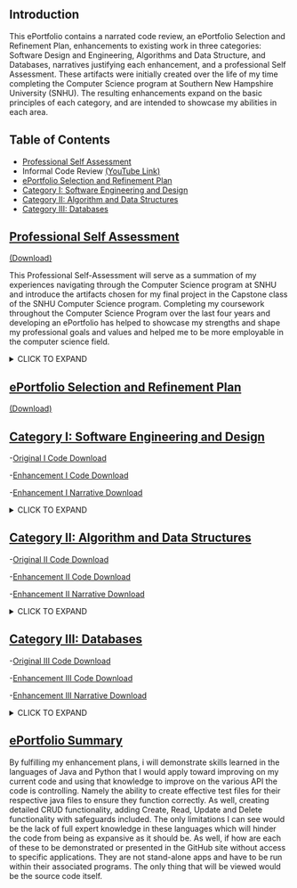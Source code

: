 ## Introduction
This ePortfolio contains a narrated code review, an ePortfolio Selection and Refinement Plan, enhancements to existing work in three categories:  Software Design and Engineering, Algorithms and Data Structure, and Databases, narratives justifying each enhancement, and a professional Self Assessment. These artifacts were initially created over the life of my time completing the Computer Science program at Southern New Hampshire University (SNHU).  The resulting enhancements expand on the basic principles of each category, and are intended to showcase my abilities in each area.   




## Table of Contents


* [Professional Self Assessment](#professional-self-assessment)
* Informal Code Review [(YouTube Link)](https://youtu.be/gQ-wygnmFLA)
* [ePortfolio Selection and Refinement Plan](#ePortfolio-selection-and-refinement-plan)
* [Category I: Software Engineering and Design](#category-i:-software-engineering-and-design)  
* [Category II: Algorithm and Data Structures](#ePortfolio-selection-and-refinement-plan)
* [Category III: Databases](#ePortfolio-selection-and-refinement-plan)


## [Professional Self Assessment](#Introduction)
[(Download)](https://github.com/michaelpclisbee/michaelpclisbee.github.io/blob/main/Professional%20Self%20Assessment.docx)

This Professional Self-Assessment will serve as a summation of my experiences navigating through the Computer Science program at SNHU and introduce the artifacts chosen for my final project in the Capstone class of the SNHU Computer Science program.  Completing my coursework throughout the Computer Science Program over the last four years and developing an ePortfolio has helped to showcase my strengths and shape my professional goals and values and helped me to be more employable in the computer science field.  

<details><summary>CLICK TO EXPAND</summary>
<p>

Learning to create effective security policies that implement structures that enforce coding standards and best practices, as well as how the Software Development Life Cycle (SDLC) functions has been instrumental in my understanding of team environment collaboration.  Understanding how each team member has their own classification and assigned duties, how they all link together to create solid planning, creating, testing and deployment stages was beneficial. understanding how everyone had their own assignment or branch off of the same project yet linked to the team as a whole for peer code review and testing, then finally submitted coding from their branches into the main structure for further development.  Understanding these concepts and being able to employ them will make me a more effective team member in the future.  For example, the CS-310 Collaboration and Group Project course introduced me to the GIT process and understanding version control, another definition of team collaboration using centralized project storage, with all members of a team accessing the latest version and merging it into their project branches, making the process seamless.

Another concept involving SDLC, communicating with stakeholders is an integral part of the process for a successful project.  As learned throughout this program, not gaining transparency and insight with the client or stakeholders will lead to process delay and possibly failure.  Keeping an open line of communication early in the process will clarify client requirements, work out any misunderstandings or gaps in communication, as well as minimize rehashing and altering development late in the cycle.  After all, the clients are the ones you are creating these projects for, so it is essential to understand one another’s mindset. 

Multiple classes throughout this program involved data structure and algorithm creation, as these are the building blocks for more advanced code to grow from.  Understanding how these are associated with each other and having the ability to express this through code is an essential component of the computer science program.  Most programs incorporate these concepts and would cease to function without them.  The concepts of databases and software engineering were found to be the most interesting, as they are the most visual with interactive GUI and understanding all that goes into ensuring a database program will function properly.  Included in this would be the addition of error handling and security measures to ensure minimal issues.  Security is a cornerstone of any project development to ensure no outside or inside forces gain unauthorized access to privileged data. This security can come in many shapes, to include multi factor authorization protocols, to physical security policies that companies can enforce to ensure data integrity.

Overall, I was introduced to Python in CS-200, CS-250 taught about Scrum, I learned testing and its importance in CS-310. I learned how to incorporate Discrete Math, Stats, Calculus, Physics, and Linear Algebra into computer science as a whole. I gained knowledge on databases and analyzing data. I learned about computational graphics and design. I now understand how to use Python, C++, Java, and other useful applications. All of these skills learned with be essential when utilizing them in my future endeavors.

**Final Portfolio Summary**

For this project, I chose three artifacts that made the most educational impact on me. I selected projects that I really believe I would continue to use in my professional life after the requirements for this class were completed. From software design and testing to base algorithm coding for working data structures, and the creation of user-friendly databases centered on the client requirements, all of these artifacts fit together to create a fully rounded demonstration of skills and abilities learned throughout this program.  

For the software design and engineering portion of the project, I applied what I learned in CS-320 Software Testing, Automation and Quality Assurance.   This centered around testing automated coding ion Javascript with adequate error handling through JUnit tests. To accomplish this, I took the skills that I learned in CS-320 and applied additional testing methods to include assertEquals, assertThrows and assertUpdate, as well as adding constructor variations that effectively test variable combinations entered by the user. This portion demonstrates my skills in software design and engineering by expanding the complexity of my error handling to cover a wide range of outcomes using Javascript.

For the algorithms and data structures portion of the project, I chose to apply my knowledge from CS-250 Software Development Life Cycle to enhance the efficiency and complexity of an API that displays working button controls, frame and panel attributes, and image and text selection.  This involved using multiple data structures to store image and sizing data, as well as associated descriptive text.  These have associated algorithms which employ postfix increment and decrement operators linked to button controls that in ultimately control which data and image set to display.  This demonstrates my skills with algorithms and data structures, as well as my ability to effectively use Javascript.

For the databases portion of the final project, I applied what I learned in the CS-340 Advanced Programming Concepts course and enhanced a mongoDB based database written in Python that will interface with a Node JS application. This application provides a user-friendly interface that pulls data from a central .csv file, with the objective of helping a client identify good dog candidates for search and rescue training through a dynamic dashboard web application that can be run either with MongoDB or Jupyter Notebook.  I incorporated what I learned about mongoDB and added in enhanced functionality to the password interface for added access security, and expanded coding for data creation, alteration and deletion into an existing data structure.  This incorporated additional error notifications and loops to enhance error handling.  This portion demonstrates my skills with databases, as well as my ability to use Python.
</p>
</details>



## [ePortfolio Selection and Refinement Plan](#Introduction)
[(Download)](https://github.com/michaelpclisbee/michaelpclisbee.github.io/blob/main/ePortfolio%20Selection%20and%20Refinement%20Plan.docx)



## [Category I: Software Engineering and Design](#Introduction)
-[Original I Code Download](https://github.com/michaelpclisbee/michaelpclisbee.github.io/blob/main/Cat1%20Initial.zip)  

-[Enhancement I Code Download](https://github.com/michaelpclisbee/michaelpclisbee.github.io/blob/main/Cat1_Software%20Engineering%20and%20Design.zip)

-[Enhancement I Narrative Download](https://github.com/michaelpclisbee/michaelpclisbee.github.io/blob/main/Category%201%20Narrative.docx)
 
<details><summary>CLICK TO EXPAND</summary>
<p>

 For Artifact One in Category One: Software Engineering/Design, I selected work done in CS320 – Software Testing, Automation and Quality Assurance, which focuses on locating and resolving software security vulnerabilities by creating secure code and testing procedures to locate issues before code implementation.   My enhancement plan included expanding the complexity of my Unit Test files created in Java and edited and implemented using Visual Studio, Terminal and XCode.  In addition, enhancements were made to the associated ContactTest.java and ContactServiceTest.java files linked to their respective java files.  This demonstrated skills learned in altering Java code to be more secure, as well as in the creation of efficient test files, created specifically for their respective java files for testing.  As seen in the Structural Model representation below, each unit test requirement has attributes and methods included which complete the process or unit test needs.
 

<img width="228" alt="image" src="https://user-images.githubusercontent.com/73085066/184496102-ebdc6e07-cc5b-4e13-9b91-6d2c6d779ba1.png">


**Narrative**

The artifact includes a ContactTest.java file that implements JUnit methods to test the attributes of the Contact class.  The objective is to create tests that the ID is not null, updateable, and less than or equal to 10 characters.  You would also be testing a potential client’s needs for other variables such as firstName, lastName, phoneNumber and address.  These JUnit tests can be adjusted to be used with any additional parameters needed to validate the Contact class data.  This code was initially created during the CS320 course, with the intent to help the student learn various java functionality.

The ContactTest.java file and its associated Contact.java file were included in the ePorfolio as the test file code displayed the test variations that could be employed to effectively test variable combinations entered by the user.  Initially, the test file included specifically constructors that tested to ensure parameters for a new contact were asserted to have data, or a NotNull status.  The first one tested that all necessary variables were not null.  The next one tested to make sure the parameter entered matched the contactID, and that all other variables were NotNull.  This continues on testing for assertEquals() for both contactID and firstNameTest.  As the tests stopped there, I added several other assert variations such as assert.Update and assertThrows() and assertEquals() methods to validate or notify of an illegal argument.  Seen below are these additions. 

**Artifact I Code**

-These code snapshots below display constructor tests adding additional assertEquals() parameters 

<img width="215" alt="image" src="https://user-images.githubusercontent.com/73085066/184495900-0779d16d-4a32-45c3-8c02-569c5be371c0.png">

<img width="266" alt="image" src="https://user-images.githubusercontent.com/73085066/184495927-e5931d7f-d343-4c44-860a-14315a6bc728.png">

-These three sections below of added code include assertThrows() methods pinpointing an error with an Illegal Argument notification under conditions 
Documentation was added for each @test to ensure other developers will understand what was attempted here.  When modifying the artifact, I did a lot of code cross referencing online to better understand the purpose of the different assert methods, and how to implement them.  For this class, I could not access a virtual environment previously supplied by SNHU, so instead used available software such as XCode to view and alter as necessary.  As well, initial code was completed via a Windows OS, as now it was completed on a MacOS, which actually made it easier to manipulate. 

 
<img width="219" alt="image" src="https://user-images.githubusercontent.com/73085066/184496216-79ffa18f-6829-444f-a05d-87684b516fad.png">
 
<img width="218" alt="image" src="https://user-images.githubusercontent.com/73085066/184496244-7e815215-596a-4ff4-8cab-793cfb192894.png">
 
<img width="209" alt="image" src="https://user-images.githubusercontent.com/73085066/184496256-200732f5-a3a6-4f64-ba81-2234d8512dc8.png">


</p>
</details>


## [Category II: Algorithm and Data Structures](#Introduction)
-[Original II Code Download](https://github.com/michaelpclisbee/michaelpclisbee.github.io/blob/main/Cat2%20Initial.zip) 

-[Enhancement II Code Download](https://github.com/michaelpclisbee/michaelpclisbee.github.io/blob/main/Cat2_Algorithm%20and%20Data%20Structures.zip)

-[Enhancement II Narrative Download](https://github.com/michaelpclisbee/michaelpclisbee.github.io/blob/main/Category%202%20Narrative.docx)

<details><summary>CLICK TO EXPAND</summary>
<p>
For Artifact two in Category Two:  Algorithms and Data Structures, I selected work done in CS250 – Software Development LifeCycle (SDLC), which focuses on the Agile team roles and how their teamwork results in an overall rounded functional Java application where the code includes added functionality and imagery for a better user experience.  My enhancement plan includes expanding the current API complexity of my TopFiveTravelDestination.java and SlideShow.java files with added resource folder imagery to give the user a better visual experience viewing destination information through a simple GUI that is user friendly.  This was done through the enhancement of current Java code to include better code documentation to elaborate on code functionality resulting in minimal errors and a fluid transition between screens.  This demonstrates knowledge and skills gained in the use of Java coding to create simple applications that the user can easily manipulate but not corrupt.   Code was altered and tested using Java IDE, XCode application and Terminal applications for Mac.


**Narrative**

The artifact is a compilation of five vacation locations displaying an image along with a description that is supposed to entice the client to go there.  The artifact includes a TopFiveDestinationList.java and SlideShow.Java file that are two variations on the same project, that implements JFrames, JLabels and JPanels along with Button Controls to assist in maneuver.  This code was initially created during the CS250 course, with the intent to help the student learn java functionality and project images and descriptions onto a structured display.

The TopFiveDestinationList.java and SlideShow.Java files were selected to be included in the ePorfolio as both showed the potential to demonstrate multiple displays of code functionality for the creation of working button controls, frame and panel attributes, and the insertion of images and text using if/else loops, the addition of colored backgrounds, borders, and the conversion of these files into a runnable jar file.  Initially, the files included base code structures to allow for the insertion of images and text, with no declared variables to allow for panes and framework.  The artifact was improved by declaring these variables, initializing them, setting up frame attributes and panel layouts, adding functionality for the previous and next buttons, and adding imagery and text with code to allow them to be displayed through a method that included if/else loops.  Seen below in the artifact code section are images and code of these additions. 


**Artifact II Code**

The code below demonstrates the insertion of imagery and text linked to images in the resource file, using if/else statements to determine which image to display.  This is code from SlideShow.java.  The two data structures shown are used to store image and image sizing data.  This was enhanced to pull in images from the resource file and define their measurements.  These are the Methods to get the images and text.  It also links to imagery in the resource file folder.  The button code pulls back to this structure, determining which image and text to display.

<img width="389" alt="image" src="https://user-images.githubusercontent.com/73085066/184497568-c412308d-b676-43a2-bff8-25dfd009889e.png">


The code below displays Previous and Next Button algorithms, along with logic that is uses to determine the image and text slides to display.


<img width="329" alt="image" src="https://user-images.githubusercontent.com/73085066/184497296-3ba037ff-c637-4c35-a711-0d772b74e344.png">

<img width="329" alt="image" src="https://user-images.githubusercontent.com/73085066/184497320-e986f9bb-a45f-4987-806f-cf8fb38cd201.png">

<img width="329" alt="image" src="https://user-images.githubusercontent.com/73085066/184497326-497f7a6d-a154-4ef0-b4fe-b13353c4feb5.png">


The algorithm created to add each of the slides and text as seen here sets parameters for the Previous and Next buttons, adding to their functionality.  this segment of code which uses a postfix increment operator that assigns a number first then adds one to the given value incrementally.  This algorithm is then linked to the previous and next buttons which identify which number the increment operator assigned and uses that number to pull from both data structures and combine them into one slide frame. The initComponent method has this segment of code below as an algorithm which identifies which number the increment operator assigned, by using both the previous and next buttons, determine the line number to pull from both data structures and combine them into one slide frame.  Previous Button Functionality Is linked to the previous code to add functionality. It will use the increment operator to go back one number from the currently assigned one, then go back to the previous pane.

<img width="212" alt="image" src="https://user-images.githubusercontent.com/73085066/184497641-47602be4-40a9-4244-8c13-f53962ab077f.png">

<img width="212" alt="image" src="https://user-images.githubusercontent.com/73085066/184497664-b6a2d7ae-2e4b-433b-b518-f05dc6b423cb.png">

Above are examples of the results of the code, with various vacation destinations displayed, along with descriptive text, a title for the program, and functional buttons allowing the client to scan through all the slideshow pages.

<img width="358" alt="image" src="https://user-images.githubusercontent.com/73085066/184497888-3e2b0aee-b9b3-4768-96bc-e3690765bf34.png">


The code above shows that Eclipse IDE environment was used to enhance data structure code for the TopFiveDestinationList.java file.  This was also used to convert both java files to runnable jar files that you can open without the necessity of using an IDE or other environment. The enhancements met my goals for overall improvements as it increased functionality in several different areas as determined in the Code Review.   The objective is to identify, enhance and comment on data structures in the code and their associated algorithms. Data structures are used to store and organize data.  The identified algorithms are used to manipulate the data in their associated structures.

The two data structures in the SlideShow.java file are identified as:

a.  The getResizeIcon method, which is used to store image and image sizing data.  This was enhanced to pull in images from the resource file.  
b.  The getTextDescription method, which is used to store descriptive data for each image. 

I believe this embodies several categories of improvement, showing emerging abilities as indicators of success.

The two associated algorithms in the SlideShow.java file are identified as:

a.  The initComponent method has a segment of code which  uses a postfix increment operator that assigns a number first then adds one to the given value incrementally.  This algorithm is pulls from the two data structures to determine which data to pull from it and display.  
b.  The second associated algorithm originates from the same initComponent method, where the code has the button action identify which number the increment operator assigned, and uses that to pull from both data structures and combine them into one slide frame. The button algorithm will determine whether to subtract one number from the postfix increment operator or add one number, depending on the button activated, then go to the next or previous slide and text pane.

When modifying the artifact, I once again did a lot of code cross referencing online through stackoverflow.com and other sites to better understand the purpose of the different assert methods, and how to implement them.  I understand these sites give examples of code that are not necessarily correct, so code I used needed to be adjusted to be functional.  This was a great learning tool for me.  However, code used in the Slideshow.java file was more functional than its counterpart TopFiveDestinationList.java, but I have included both files to demonstrate the differences in workable functionality.  For this class, I could not access a virtual environment previously supplied by SNHU, so instead again used available software such as XCode to view and alter as necessary.  This code was then placed into a downloaded version of Eclipse IDE for Mac, where I could further alter code, then create a runnable jar file in addition to the saved java file.  


</p>
</details>


## [Category III: Databases](#Introduction)
-[Original III Code Download](https://github.com/michaelpclisbee/michaelpclisbee.github.io/blob/main/Cat3%20Initial.zip)

-[Enhancement III Code Download](https://github.com/michaelpclisbee/michaelpclisbee.github.io/blob/main/Cat3_Databases.zip)

-[Enhancement III Narrative Download](https://github.com/michaelpclisbee/michaelpclisbee.github.io/blob/main/Category%203%20Narrative.docx) 

<details><summary>CLICK TO EXPAND</summary>
<p>
For Artifact three in Category Three:  Databases, I will select work done in CS340 – Advanced Programming Concepts in Client/Server Development.  For this course I initially created a dynamic dashboard linking several databases in the Jupyter Notebook using .csv, .py, and .ipynb Python and Javascript language files in MongoDB.  The key databases to be used will be ProjectTwoDashboard.ipynb and Animal_App.py, with a aac_shelter_outcomes.csv file.  The objective is to apply database systems concepts and principles to create a client/server database application that interfaces with client-side code.  This will pull data to display geo-mapping, statistics, and other user data from a database powered by MongDB.  My enhancement plan will include expanding on the current MongoDB API (application programming interface) via JavaScript to make it more user friendly, as well as provide more selection options through improving on my current project code.  This includes enhancing CRUD (create, read, update, delete) elements of my code.  This will demonstrate skills learned in Python code when creating user interfaces and efficient CRUD implementation.  As shown below in the Behavior Model, the database will be improved upon to have more input options which in turn will have more varied results.

<img width="234" alt="image" src="https://user-images.githubusercontent.com/73085066/184498191-e5cace9c-acd1-4c05-bf4f-0d566b0be59e.png">

**Narrative**

This artifact is an application the purpose of which is to provide a user-friendly interface to pull information from a database written in Python and powered by MongoDB, to retrieve information from animals, namely dogs, and update or alter same database.  The objective of this project is to create a database, an API and a dynamic dashboard with the dashboard a web application designed for the client to identify good dog candidates for search and rescue training.    This was originally created in the CS 340 SNHU course for Advanced Programming Concepts, with minimal functionality and no security.

This project can be used to query MongoDB by creating and reading data from MongoDB.  For the purposes of this milestone, it was altered and run via Jupyter Notebook, as well as the XCode application.  Jupyter Notebook was accessed for Mac via the Anaconda.Navigator application.  

This artifact was selected to represent Category 3:  Databases, as it represents what a fully structured database and its code can do, from an effective API and a base data file to CRUD functionality that enables the creation, readability, update capability and delete functionality, all of which are essential in creating a functional database.  Some specific components that showcase skills learned would include enhancements to the password interface for added security, expanded coding for data creation and insertion into existing .csv file, expanded search functions in the ReadData operation to effectively search for existing data and display it, expanded update operations with easy to understand input keys to include error notifications and if/else loops, and delete functionality to include error notifications and if/else loops to eliminate  existing data.

The enhancements met my goals for overall improvements as it increased functionality in several different areas as determined in the Code Review.   The objective for this milestone is to identify, enhance and comment on the database elements and structures involved with maintaining and updating it.  My goal was to make it an entirely functional database, but am still working on the unique password to username coding as well as the visual displays which are not populating due to minor coding errors.

When modifying the artifact, I did code referencing online to get ideas on how best to create a polished code.  I learned several ways of writing the CRUD functionality to try and cover all possible errors, as well as how detailed the dashboard code needed to be to provide any sort of functionality.  However, one of the challenges I faced was understanding certain coding aspects that would help me correct some errors that popped up.  I think that if this had a peer review element to it, having the perspective of several other developers’ opinions would go a long way towards making this program fully functional. 


**Artifact III Code**

<img width="367" alt="image" src="https://user-images.githubusercontent.com/73085066/184498357-5bc97f1b-1bd9-445c-afc7-488f4698ac37.png">

The aac_shelter_outcomes.csv file is central to the mission of the database program.  Here is existing data that will be either adjusted, deleted, added to, or searched through as long as the base code works as needed.  Below is an example initial and final code enhancements for the C operation for C in CRUD, to create new lines of data in the .csv file. Initial code before enhancement for Create

<img width="260" alt="image" src="https://user-images.githubusercontent.com/73085066/184506100-02d04085-611e-4adf-8438-d92a394d90a1.png">


Created code after enhancements that involved adding code to ensure user enters correct data fields.  The first part of the Create code collects the data, while the second part validates and inserts results, or issues Exceptions via if/else statements.


<img width="264" alt="image" src="https://user-images.githubusercontent.com/73085066/184506136-f5947b5e-b106-42aa-aa1f-7fc5a026fafa.png">


The following Code adds security to application by adding username and password requirements.  Still need to work out so unique passwords can be saved per username. 

<img width="264" alt="image" src="https://user-images.githubusercontent.com/73085066/184498461-59567e9a-51ee-42a6-9075-2062630797d9.png">

This is part of the final dashboard code that includes unique client logo, dashboard title and radio items to select rescue filters based on the client requirements. This code can be altered to meet client needs.  

The Dashboard code is set up to collect all data and depending on data selected, create a specific pie chart and geolocation chart.  This code is still being perfected, so cannot be displayed currently. 

<img width="282" alt="image" src="https://user-images.githubusercontent.com/73085066/184498504-d796b08b-371f-4386-8e8b-c5970898614a.png">


</p>
</details>



## [ePortfolio Summary](#Introduction)
By fulfilling my enhancement plans, i will demonstrate skills learned in the languages of Java and Python that I would apply toward improving on my current code and using that knowledge to improve on the various API the code is controlling.  Namely the ability to create effective test files for their respective java files to ensure they function correctly.  As well, creating detailed CRUD functionality, adding Create, Read, Update and Delete functionality with safeguards included.  The only limitations I can see would be the lack of full expert knowledge in these languages which will hinder the code from being as expansive as it should be.  As well, if how are each of these to be demonstrated or presented in the GitHub site without access to specific applications.  They are not stand-alone apps and have to be run within their associated programs.  The only thing that will be viewed would be the source code itself.  






